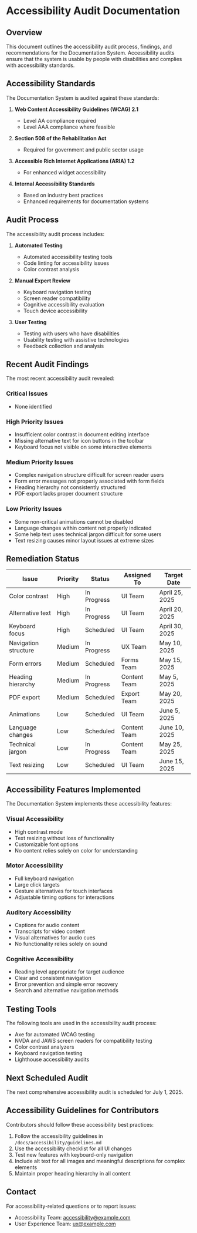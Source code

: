 # Accessibility Audit Documentation

## Overview

This document outlines the accessibility audit process, findings, and recommendations for the Documentation System. Accessibility audits ensure that the system is usable by people with disabilities and complies with accessibility standards.

## Accessibility Standards

The Documentation System is audited against these standards:

1. **Web Content Accessibility Guidelines (WCAG) 2.1**
   - Level AA compliance required
   - Level AAA compliance where feasible

2. **Section 508 of the Rehabilitation Act**
   - Required for government and public sector usage

3. **Accessible Rich Internet Applications (ARIA) 1.2**
   - For enhanced widget accessibility

4. **Internal Accessibility Standards**
   - Based on industry best practices
   - Enhanced requirements for documentation systems

## Audit Process

The accessibility audit process includes:

1. **Automated Testing**
   - Automated accessibility testing tools
   - Code linting for accessibility issues
   - Color contrast analysis

2. **Manual Expert Review**
   - Keyboard navigation testing
   - Screen reader compatibility
   - Cognitive accessibility evaluation
   - Touch device accessibility

3. **User Testing**
   - Testing with users who have disabilities
   - Usability testing with assistive technologies
   - Feedback collection and analysis

## Recent Audit Findings

The most recent accessibility audit revealed:

### Critical Issues
- None identified

### High Priority Issues
- Insufficient color contrast in document editing interface
- Missing alternative text for icon buttons in the toolbar
- Keyboard focus not visible on some interactive elements

### Medium Priority Issues
- Complex navigation structure difficult for screen reader users
- Form error messages not properly associated with form fields
- Heading hierarchy not consistently structured
- PDF export lacks proper document structure

### Low Priority Issues
- Some non-critical animations cannot be disabled
- Language changes within content not properly indicated
- Some help text uses technical jargon difficult for some users
- Text resizing causes minor layout issues at extreme sizes

## Remediation Status

| Issue | Priority | Status | Assigned To | Target Date |
|-------|----------|--------|-------------|------------|
| Color contrast | High | In Progress | UI Team | April 25, 2025 |
| Alternative text | High | In Progress | UI Team | April 20, 2025 |
| Keyboard focus | High | Scheduled | UI Team | April 30, 2025 |
| Navigation structure | Medium | In Progress | UX Team | May 10, 2025 |
| Form errors | Medium | Scheduled | Forms Team | May 15, 2025 |
| Heading hierarchy | Medium | In Progress | Content Team | May 5, 2025 |
| PDF export | Medium | Scheduled | Export Team | May 20, 2025 |
| Animations | Low | Scheduled | UI Team | June 5, 2025 |
| Language changes | Low | Scheduled | Content Team | June 10, 2025 |
| Technical jargon | Low | In Progress | Content Team | May 25, 2025 |
| Text resizing | Low | Scheduled | UI Team | June 15, 2025 |

## Accessibility Features Implemented

The Documentation System implements these accessibility features:

### Visual Accessibility
- High contrast mode
- Text resizing without loss of functionality
- Customizable font options
- No content relies solely on color for understanding

### Motor Accessibility
- Full keyboard navigation
- Large click targets
- Gesture alternatives for touch interfaces
- Adjustable timing options for interactions

### Auditory Accessibility
- Captions for audio content
- Transcripts for video content
- Visual alternatives for audio cues
- No functionality relies solely on sound

### Cognitive Accessibility
- Reading level appropriate for target audience
- Clear and consistent navigation
- Error prevention and simple error recovery
- Search and alternative navigation methods

## Testing Tools

The following tools are used in the accessibility audit process:

- Axe for automated WCAG testing
- NVDA and JAWS screen readers for compatibility testing
- Color contrast analyzers
- Keyboard navigation testing
- Lighthouse accessibility audits

## Next Scheduled Audit

The next comprehensive accessibility audit is scheduled for July 1, 2025.

## Accessibility Guidelines for Contributors

Contributors should follow these accessibility best practices:

1. Follow the accessibility guidelines in `/docs/accessibility/guidelines.md`
2. Use the accessibility checklist for all UI changes
3. Test new features with keyboard-only navigation
4. Include alt text for all images and meaningful descriptions for complex elements
5. Maintain proper heading hierarchy in all content

## Contact

For accessibility-related questions or to report issues:

- Accessibility Team: accessibility@example.com
- User Experience Team: ux@example.com